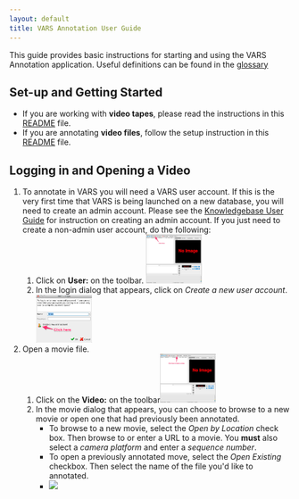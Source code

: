 ```yaml
---
layout: default
title: VARS Annotation User Guide
---
```


This guide provides basic instructions for starting and using the VARS Annotation application. Useful definitions can be found in the [glossary](glossary.html)

## Set-up and Getting Started

- If you are working with __video tapes__, please read the instructions in this [README](https://github.com/hohonuuli/vars/tree/master/vars-standalone/src/main/assembly/files) file.
- If you are annotating __video files__, follow the setup instruction in this [README](https://github.com/hohonuuli/vars/tree/videofile-jdk8/vars-standalone/src/main/assembly/files) file.

## Logging in and Opening a Video

1. To annotate in VARS you will need a VARS user account. If this is the very first time that VARS is being launched on a new database, you will need to create an admin account. Please see the [Knowledgebase User Guide](knowledgebase_userguide.html) for instruction on creating an admin account. If you just need to create a non-admin user account, do the following:
    1. Click on __User:__ on the toolbar. [<img width="100" src="images/annotation_app2.png">](images/annotation_app2.png)
    2. In the login dialog that appears, click on _Create a new user account_. [<img width="100" src="images/annotation_app_userlogin2.png">](images/annotation_app_userlogin2.png)
2. Open a movie file.  
    1. Click on the __Video:__ on the toolbar[<img width="100" src="images/annotation_app3.png">](images/annotation_app3.png)
    2. In the movie dialog that appears, you can choose to browse to a new movie or open one that had previously been annotated.
        - To browse to a new movie, select the _Open by Location_ check box. Then browse to or enter a URL to a movie. You __must__ also select a _camera platform_ and enter a _sequence number_.
        - To open a previously annotated move, select the _Open Existing_ checkbox. Then select the name of the file you'd like to annotated.
        - [<img width="100" src="images/annotation_moviedialog.png">](images/annotation_app_moviedialog.png)